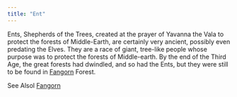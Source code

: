 ```yaml
---
title: "Ent"
---
```


Ents, Shepherds of the Trees, created at the prayer of Yavanna the Vala
to protect the forests of Middle-Earth, are certainly very ancient,
possibly even predating the Elves. They are a race of giant, tree-like
people whose purpose was to protect the forests of Middle-earth. By the
end of the Third Age, the great forests had dwindled, and so had the
Ents, but they were still to be found in [Fangorn](Fangorn "wikilink")
Forest.

See Alsol [Fangorn](Fangorn "wikilink")